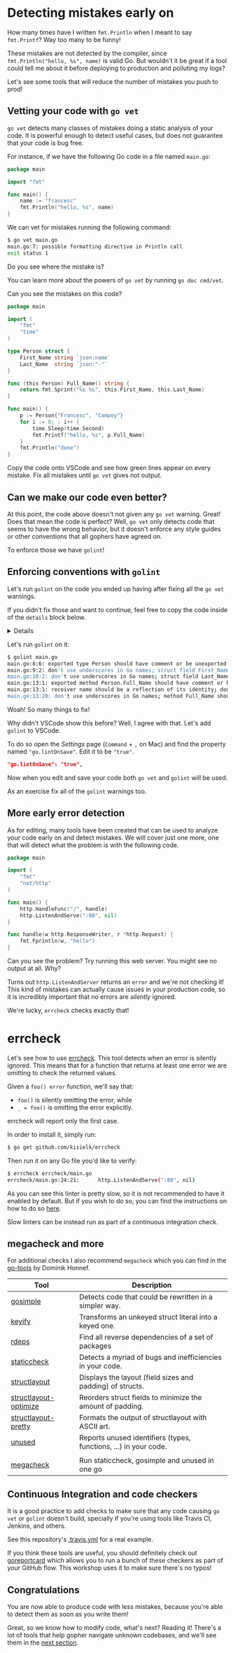 # Detecting mistakes early on

How many times have I written `fmt.Println` when I meant to say `fmt.Printf`?
Way too many to be funny!

These mistakes are not detected by the compiler, since `fmt.Println("hello, %s", name)`
is valid Go. But wouldn't it be great if a tool could tell me about it before deploying
to production and polluting my logs?

Let's see some tools that will reduce the number of mistakes you push to prod!

## Vetting your code with `go vet`

`go vet` detects many classes of mistakes doing a static analysis of your code. It is
powerful enough to detect useful cases, but does not guarantee that your code is bug free.

For instance, if we have the following Go code in a file named `main.go`:

```go
package main

import "fmt"

func main() {
	name := "francesc"
	fmt.Println("hello, %s", name)
}
```

We can vet for mistakes running the following command:

```bash
$ go vet main.go
main.go:7: possible formatting directive in Println call
exit status 1
```

Do you see where the mistake is?

You can learn more about the powers of `go vet` by running `go doc cmd/vet`.

Can you see the mistakes on this code?

```go
package main

import (
	"fmt"
	"time"
)

type Person struct {
	First_Name string `json:name`
	Last_Name  string `json:"-"`
}

func (this Person) Full_Name() string {
	return fmt.Sprint("%s %s", this.First_Name, this.Last_Name)
}

func main() {
	p := Person{"Francesc", "Campoy"}
	for i := 0; ; i++ {
		time.Sleep(time.Second)
		fmt.Printf("hello, %s", p.Full_Name)
	}
	fmt.Println("done")
}
```

Copy the code onto VSCode and see how green lines appear on every mistake.
Fix all mistakes until `go vet` gives not output.

## Can we make our code even better?

At this point, the code above doesn't not given any `go vet` warning. Great!
Does that mean the code is perfect? Well, `go vet` only detects code that
seems to have the wrong behavior, but it doesn't enforce any style guides or
other conventions that all gophers have agreed on.

To enforce those we have `golint`!

## Enforcing conventions with `golint`

Let's run `golint` on the code you ended up having after fixing all the `go vet`
warnings.

If you didn't fix those and want to continue, feel free to copy the code inside
of the `details` block below.

<details>

```go
package main

import (
	"fmt"
	"time"
)

type Person struct {
	First_Name string `json:"name"`
	Last_Name  string `json:"-"`
}

func (this Person) Full_Name() string {
	return fmt.Sprintf("%s %s", this.First_Name, this.Last_Name)
}

func main() {
	p := Person{"Francesc", "Campoy"}
	for i := 0; ; i++ {
		time.Sleep(time.Second)
		fmt.Printf("hello, %s", p.Full_Name())
	}
}
```

</details>

Let's run `golint` on it:

```bash
$ golint main.go
main.go:8:6: exported type Person should have comment or be unexported
main.go:9:2: don't use underscores in Go names; struct field First_Name should be FirstName
main.go:10:2: don't use underscores in Go names; struct field Last_Name should be LastName
main.go:13:1: exported method Person.Full_Name should have comment or be unexported
main.go:13:1: receiver name should be a reflection of its identity; don't use generic names such as "this" or "self"
main.go:13:20: don't use underscores in Go names; method Full_Name should be FullName
```

Woah! So many things to fix!

Why didn't VSCode show this before? Well, I agree with that. Let's add `golint`
to VSCode.

To do so open the *Settings* page (`Command` + `,` on Mac) and find the property
named `"go.lintOnSave"`. Edit it to be `"true"`.

```json
"go.lintOnSave": "true",
```

Now when you edit and save your code both `go vet` and `golint` will be used.

As an exercise fix all of the `golint` warnings too.

## More early error detection

As for editing, many tools have been created that can be used to analyze your code
early on and detect mistakes. We will cover just one more, one that will detect
what the problem is with the following code.

[embedmd]:# (errcheck/main.go /package main/ $)
```go
package main

import (
	"fmt"
	"net/http"
)

func main() {
	http.HandleFunc("/", handle)
	http.ListenAndServe(":80", nil)
}

func handle(w http.ResponseWriter, r *http.Request) {
	fmt.Fprintln(w, "hello")
}
```

Can you see the problem? Try running this web server.
You might see no output at all. Why?

Turns out `http.ListenAndServer` returns an `error` and we're not checking it!
This kind of mistakes can actually cause issues in your production code, so it
is incredibly important that no errors are *silently* ignored.

We're lucky, `errcheck` checks exactly that!

# errcheck

Let's see how to use [errcheck](https://github.com/kisielk/errcheck). This tool
detects when an error is silently ignored. This means that for a function that
returns at least one error we are omitting to check the returned values.

Given a `foo() error` function, we'll say that:

- `foo()` is silently omitting the error, while
- `_ = foo()` is omitting the error explicitly.

errcheck will report only the first case.

In order to install it, simply run:

```bash
$ go get github.com/kisielk/errcheck
```

Then run it on any Go file you'd like to verify:

```bash
$ errcheck errcheck/main.go
errcheck/main.go:24:21:      http.ListenAndServe(":80", nil)
```

As you can see this linter is pretty slow, so it is not recommended to have it
enabled by default. But if you wish to do so, you can find the instructions on
how to do so [here](https://github.com/Microsoft/vscode-go#linter).

Slow linters can be instead run as part of a continuous integration check.

## megacheck and more

For additional checks I also recommend `megacheck` which you can find in the
[go-tools](https://github.com/dominikh/go-tools) by Dominik Honnef.

| Tool                                               | Description                                                      |
|----------------------------------------------------|------------------------------------------------------------------|
| [gosimple](cmd/gosimple/)                          | Detects code that could be rewritten in a simpler way.           |
| [keyify](cmd/keyify/)                              | Transforms an unkeyed struct literal into a keyed one.           |
| [rdeps](cmd/rdeps/)                                | Find all reverse dependencies of a set of packages               |
| [staticcheck](cmd/staticcheck/)                    | Detects a myriad of bugs and inefficiencies in your code.        |
| [structlayout](cmd/structlayout/)                  | Displays the layout (field sizes and padding) of structs.        |
| [structlayout-optimize](cmd/structlayout-optimize) | Reorders struct fields to minimize the amount of padding.        |
| [structlayout-pretty](cmd/structlayout-pretty)     | Formats the output of structlayout with ASCII art.               |
| [unused](cmd/unused/)                              | Reports unused identifiers (types, functions, ...) in your code. |
|                                                    |                                                                  |
| [megacheck](cmd/megacheck)                         | Run staticcheck, gosimple and unused in one go                   |

## Continuous Integration and code checkers

It is a good practice to add checks to make sure that any code causing `go vet`
or `golint` doesn't build, specially if you're using tools like Travis CI,
Jenkins, and others.

See this repository's [.travis.yml](../../.travis.yml) for a real example.

If you think these tools are useful, you should definitely check out
[goreportcard](https://goreportcard.com/) which allows you to run a
bunch of these checkers as part of your GitHub flow. This workshop uses it
to make sure there's no typos!


## Congratulations

You are now able to produce code with less mistakes, because you're able to detect
them as soon as you write them!

Great, so we know how to modify code, what's next? Reading it! There's a lot of
tools that help gopher navigate unknown codebases, and we'll see them in the
[next section](../3-reading/1-godoc.md).
